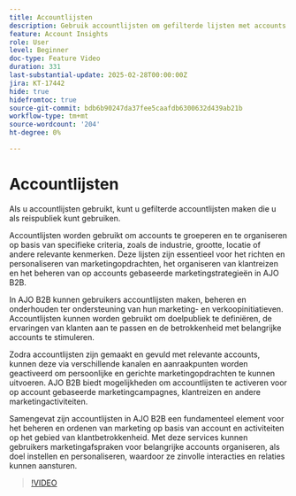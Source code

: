 ```yaml
---
title: Accountlijsten
description: Gebruik accountlijsten om gefilterde lijsten met accounts te maken die als reispubliek kunnen worden gebruikt.
feature: Account Insights
role: User
level: Beginner
doc-type: Feature Video
duration: 331
last-substantial-update: 2025-02-28T00:00:00Z
jira: KT-17442
hide: true
hidefromtoc: true
source-git-commit: bdb6b90247da37fee5caafdb6300632d439ab21b
workflow-type: tm+mt
source-wordcount: '204'
ht-degree: 0%

---
```



# Accountlijsten

Als u accountlijsten gebruikt, kunt u gefilterde accountlijsten maken die u als reispubliek kunt gebruiken.

Accountlijsten worden gebruikt om accounts te groeperen en te organiseren op basis van specifieke criteria, zoals de industrie, grootte, locatie of andere relevante kenmerken. Deze lijsten zijn essentieel voor het richten en personaliseren van marketingopdrachten, het organiseren van klantreizen en het beheren van op accounts gebaseerde marketingstrategieën in AJO B2B.

In AJO B2B kunnen gebruikers accountlijsten maken, beheren en onderhouden ter ondersteuning van hun marketing- en verkoopinitiatieven. Accountlijsten kunnen worden gebruikt om doelpubliek te definiëren, de ervaringen van klanten aan te passen en de betrokkenheid met belangrijke accounts te stimuleren.

Zodra accountlijsten zijn gemaakt en gevuld met relevante accounts, kunnen deze via verschillende kanalen en aanraakpunten worden geactiveerd om persoonlijke en gerichte marketingopdrachten te kunnen uitvoeren. AJO B2B biedt mogelijkheden om accountlijsten te activeren voor op account gebaseerde marketingcampagnes, klantreizen en andere marketingactiviteiten.

Samengevat zijn accountlijsten in AJO B2B een fundamenteel element voor het beheren en ordenen van marketing op basis van account en activiteiten op het gebied van klantbetrokkenheid. Met deze services kunnen gebruikers marketingafspraken voor belangrijke accounts organiseren, als doel instellen en personaliseren, waardoor ze zinvolle interacties en relaties kunnen aansturen.

>[!VIDEO](https://video.tv.adobe.com/v/3448655/?learn=on&enablevpops&captions=dut)
